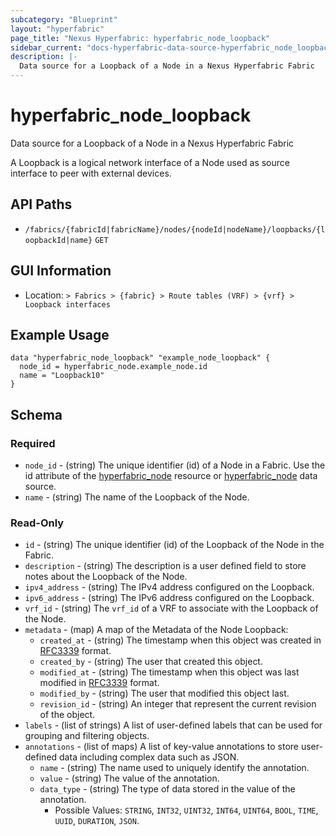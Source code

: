 ```yaml
---
subcategory: "Blueprint"
layout: "hyperfabric"
page_title: "Nexus Hyperfabric: hyperfabric_node_loopback"
sidebar_current: "docs-hyperfabric-data-source-hyperfabric_node_loopback"
description: |-
  Data source for a Loopback of a Node in a Nexus Hyperfabric Fabric
---
```


# hyperfabric_node_loopback

Data source for a Loopback of a Node in a Nexus Hyperfabric Fabric

A Loopback is a logical network interface of a Node used as source interface to peer with external devices.

## API Paths ##

* `/fabrics/{fabricId|fabricName}/nodes/{nodeId|nodeName}/loopbacks/{loopbackId|name}` `GET`

## GUI Information ##

* Location: `> Fabrics > {fabric} > Route tables (VRF) > {vrf} > Loopback interfaces`

## Example Usage ##

```hcl
data "hyperfabric_node_loopback" "example_node_loopback" {
  node_id = hyperfabric_node.example_node.id
  name = "Loopback10"
}
```

## Schema ##

### Required ###
* `node_id` - (string) The unique identifier (id) of a Node in a Fabric. Use the id attribute of the [hyperfabric_node](https://registry.terraform.io/providers/CiscoDevNet/hyperfabric/latest/docs/resources/node) resource or [hyperfabric_node](https://registry.terraform.io/providers/CiscoDevNet/hyperfabric/latest/docs/data-sources/node) data source.
* `name` - (string) The name of the Loopback of the Node.

### Read-Only ###

* `id` - (string) The unique identifier (id) of the Loopback of the Node in the Fabric.
* `description` - (string) The description is a user defined field to store notes about the Loopback of the Node.
* `ipv4_address` - (string) The IPv4 address configured on the Loopback.
* `ipv6_address` - (string) The IPv6 address configured on the Loopback.
* `vrf_id` - (string) The `vrf_id` of a VRF to associate with the Loopback of the Node.
* `metadata` - (map) A map of the Metadata of the Node Loopback:
  * `created_at` - (string) The timestamp when this object was created in [RFC3339](https://datatracker.ietf.org/doc/html/rfc3339#section-5.8) format.
  * `created_by` - (string) The user that created this object.
  * `modified_at` - (string) The timestamp when this object was last modified in [RFC3339](https://datatracker.ietf.org/doc/html/rfc3339#section-5.8) format.
  * `modified_by` - (string) The user that modified this object last.
  * `revision_id` - (string) An integer that represent the current revision of the object.
* `labels` - (list of strings) A list of user-defined labels that can be used for grouping and filtering objects.
* `annotations` - (list of maps) A list of key-value annotations to store user-defined data including complex data such as JSON.
  * `name` - (string) The name used to uniquely identify the annotation.
  * `value` - (string) The value of the annotation.
  * `data_type` - (string) The type of data stored in the value of the annotation.
      - Possible Values: `STRING`, `INT32`, `UINT32`, `INT64`, `UINT64`, `BOOL`, `TIME`, `UUID`, `DURATION`, `JSON`.
